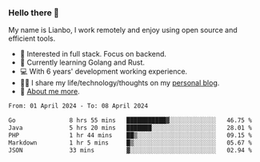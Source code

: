 ### Hello there 👋

My name is Lianbo, I work remotely and enjoy using open source and efficient tools.

- 🔭 Interested in full stack. Focus on backend.
- 🌱 Currently learning Golang and Rust.
- 💻 With 6 years' development working experience.
- ✍🏻 I share my life/technology/thoughts on my [personal blog](https://godruoyi.com).
- 👒 [About me more](https://godruoyi.com/posts/About-godruoyi).

<!--START_SECTION:waka-->

```txt
From: 01 April 2024 - To: 08 April 2024

Go               8 hrs 55 mins   ███████████▓░░░░░░░░░░░░░   46.75 %
Java             5 hrs 20 mins   ███████░░░░░░░░░░░░░░░░░░   28.01 %
PHP              1 hr 44 mins    ██▒░░░░░░░░░░░░░░░░░░░░░░   09.15 %
Markdown         1 hr 5 mins     █▒░░░░░░░░░░░░░░░░░░░░░░░   05.67 %
JSON             33 mins         ▓░░░░░░░░░░░░░░░░░░░░░░░░   02.94 %
```

<!--END_SECTION:waka-->
